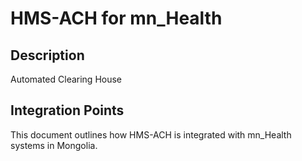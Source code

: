 # HMS-ACH for mn_Health

## Description

Automated Clearing House

## Integration Points

This document outlines how HMS-ACH is integrated with mn_Health systems in Mongolia.
